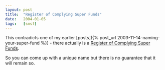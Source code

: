 ```yaml
---
layout: post
title:  "Register of Complying Super Funds"
date:   2004-01-05
tags:   [smsf]
---
```


This contradicts one of my earlier [posts]({% post_url
2003-11-14-naming-your-super-fund %}) - there actually is a [Register of
Complying Super Funds](http://www.ato.gov.au/super/scripts/search.asp).

So you can come up with a unique name but there is no guarantee that it
will remain so.
